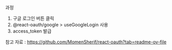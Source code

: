 과정

1. 구글 로그인 버튼 클릭
2. @react-oauth/google > useGoogleLogin 사용
3. access_token 발급

참고 자료 : https://github.com/MomenSherif/react-oauth?tab=readme-ov-file
